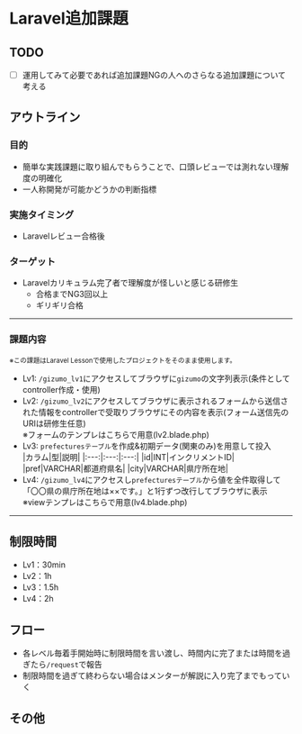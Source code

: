 # Laravel追加課題

## TODO
- [ ] 運用してみて必要であれば追加課題NGの人へのさらなる追加課題について考える

## アウトライン
### 目的
- 簡単な実践課題に取り組んでもらうことで、口頭レビューでは測れない理解度の明確化
- 一人称開発が可能かどうかの判断指標

### 実施タイミング
- Laravelレビュー合格後

### ターゲット
- Laravelカリキュラム完了者で理解度が怪しいと感じる研修生
  - 合格までNG3回以上
  - ギリギリ合格

---

### 課題内容
<small>※この課題はLaravel Lessonで使用したプロジェクトをそのまま使用します。</small>

  - Lv1: `/gizumo_lv1`にアクセスしてブラウザに`gizumo`の文字列表示(条件としてcontroller作成・使用)
  - Lv2: `/gizumo_lv2`にアクセスしてブラウザに表示されるフォームから送信された情報をcontrollerで受取りブラウザにその内容を表示(フォーム送信先のURIは研修生任意)  
    ※フォームのテンプレはこちらで用意(lv2.blade.php)
  - Lv3: `prefecturesテーブル`を作成&初期データ(関東のみ)を用意して投入  
    |カラム|型|説明|
    |:---:|:---:|:---:|
    |id|INT|インクリメントID|
    |pref|VARCHAR|都道府県名|
    |city|VARCHAR|県庁所在地|
  - Lv4: `/gizumo_lv4`にアクセスし`prefecturesテーブル`から値を全件取得して「〇〇県の県庁所在地は××です。」と1行ずつ改行してブラウザに表示  
    ※viewテンプレはこちらで用意(lv4.blade.php)

---

## 制限時間
- Lv1：30min
- Lv2：1h
- Lv3：1.5h
- Lv4：2h

## フロー
- 各レベル毎着手開始時に制限時間を言い渡し、時間内に完了または時間を過ぎたら`/request`で報告
- 制限時間を過ぎて終わらない場合はメンターが解説に入り完了までもっていく

## その他


